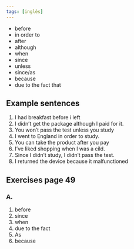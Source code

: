 ```yaml
---
tags: [inglês]
---
```


- before
- in order to
- after
- although
- when
- since
- unless
- since/as
- because
- due to the fact that

## Example sentences

1. I had breakfast before i left
2. I didn’t get the package although I paid for it.
3. You won’t pass the test unless you study
4. I went to England in order to study.
5. You can take the product after you pay
6. I’ve liked shopping when I was a cild.
7. Since I didn’t study, I didn’t pass the test.
8.  I returned the device because it malfunctioned

## Exercises page 49

### A.
1. before
2. since
3. when
4. due to the fact
5. As
6. because